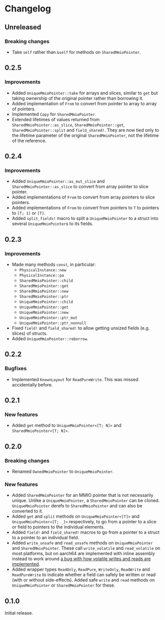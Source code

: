 # Changelog

## Unreleased

### Breaking changes

- Take `self` rather than `&self` for methods on `SharedMmioPointer`.

## 0.2.5

### Improvements

- Added `UniqueMmioPointer::take` for arrays and slices, similar to `get` but taking ownership of
  the original pointer rather than borrowing it.
- Added implementation of `From` to convert from pointer to array to array of pointers.
- Implemented `Copy` for `SharedMmioPointer`.
- Extended lifetimes of values returned from `SharedMmioPointer::as_slice`,
  `SharedMmioPointer::get`, `SharedMmioPointer::split` and `field_shared!`. They are now tied only
  to the lifetime parameter of the original `SharedMmioPointer`, not the lifetime of the reference.

## 0.2.4

### Improvements

- Added `UniqueMmioPointer::as_mut_slice` and `SharedMmioPointer::as_slice` to convert from array
  pointer to slice pointer.
- Added implementations of `From` to convert from array pointers to slice pointers.
- Added implementations of `From` to convert from pointers to `T` to pointers to `[T; 1]` or `[T]`.
- Added `split_fields!` macro to split a `UniqueMmioPointer` to a struct into several
  `UniqueMmioPointer`s to its fields.

## 0.2.3

### Improvements

- Made many methods `const`, in particular:
  - `PhysicalInstance::new`
  - `PhysicalInstance::pa`
  - `SharedMmioPointer::child`
  - `SharedMmioPointer::get`
  - `SharedMmioPointer::new`
  - `SharedMmioPointer::ptr`
  - `UniqueMmioPointer::child`
  - `UniqueMmioPointer::get`
  - `UniqueMmioPointer::new`
  - `UniqueMmioPointer::ptr_mut`
  - `UniqueMmioPointer::ptr_nonnull`
- Fixed `field!` and `field_shared!` to allow getting unsized fields (e.g. slices) of structs.
- Added `UniqueMmioPointer::reborrow`.

## 0.2.2

### Bugfixes

- Implemented `KnownLayout` for `ReadPureWrite`. This was missed accidentally before.

## 0.2.1

### New features

- Added `get` method to `UniqueMmioPointer<[T; N]>` and `SharedMmioPointer<[T; N]>`.

## 0.2.0

### Breaking changes

- Renamed `OwnedMmioPointer` to `UniqueMmioPointer`.

### New features

- Added `SharedMmioPointer` for an MMIO pointer that is not necessarily unique. Unlike a
  `UniqueMmioPointer`, a `SharedMmioPointer` can be cloned. `UniqueMmioPointer` derefs to
  `SharedMmioPointer` and can also be converted to it.
- Added `get` and `split` methods on `UniqueMmioPointer<[T]>` and `UniqueMmioPointer<[T; _]>`
  respectively, to go from a pointer to a slice or field to pointers to the individual elements.
- Added `field!` and `field_shared!` macros to go from a pointer to a struct to a pointer to an
  individual field.
- Added `write_unsafe` and `read_unsafe` methods on `UniqueMmioPointer` and `SharedMmioPointer`.
  These call `write_volatile` and `read_volatile` on most platforms, but on aarch64 are implemented
  with inline assembly instead to work around
  [a bug with how volatile writes and reads are implemented](https://github.com/rust-lang/rust/issues/131894).
- Added wrapper types `ReadOnly`, `ReadPure`, `WriteOnly`, `ReadWrite` and `ReadPureWrite` to
  indicate whether a field can safely be written or read (with or without side-effects). Added safe
  `write` and `read` methods on `UniqueMmioPointer` or `SharedMmioPointer` for these.

## 0.1.0

Initial release.
